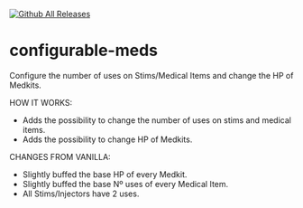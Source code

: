 [![Github All Releases](https://img.shields.io/github/downloads/SuperNov4DZN/configurable-meds/total.svg)]()

# configurable-meds
Configure the number of uses on Stims/Medical Items and change the HP of Medkits.

HOW IT WORKS:
- Adds the possibility to change the number of uses on stims and medical items.
- Adds the possibility to change HP of Medkits.

CHANGES FROM VANILLA:
- Slightly buffed the base HP of every Medkit.
- Slightly buffed the base Nº uses of every Medical Item.
- All Stims/Injectors have 2 uses.

